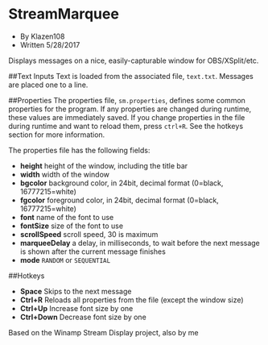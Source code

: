 # StreamMarquee
* By Klazen108
* Written 5/28/2017

Displays messages on a nice, easily-capturable window for OBS/XSplit/etc.

##Text Inputs
Text is loaded from the associated file, `text.txt`. Messages are placed one to a line.

##Properties
The properties file, `sm.properties`, defines some common properties for the program. If any properties are changed during runtime, these values are immediately saved. If you change properties in the file during runtime and want to reload them, press `ctrl+R`. See the hotkeys section for more information.

The properties file has the following fields:
* **height**       height of the window, including the title bar
* **width**        width of the window
* **bgcolor**      background color, in 24bit, decimal format (0=black, 16777215=white)
* **fgcolor**      foreground color, in 24bit, decimal format (0=black, 16777215=white)
* **font**         name of the font to use
* **fontSize**     size of the font to use
* **scrollSpeed**  scroll speed, 30 is maximum
* **marqueeDelay** a delay, in milliseconds, to wait before the next message is shown after the current message finishes
* **mode**         `RANDOM` or `SEQUENTIAL`

##Hotkeys
* **Space**        Skips to the next message
* **Ctrl+R**       Reloads all properties from the file (except the window size)
* **Ctrl+Up**      Increase font size by one
* **Ctrl+Down**    Decrease font size by one

Based on the Winamp Stream Display project, also by me